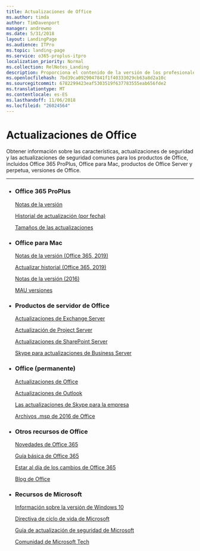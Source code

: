 ```yaml
---
title: Actualizaciones de Office
ms.author: timda
author: TimDavenport
manager: andrewmo
ms.date: 5/31/2018
layout: LandingPage
ms.audience: ITPro
ms.topic: landing-page
ms.service: o365-proplus-itpro
localization_priority: Normal
ms.collection: RelNotes_Landing
description: Proporciona el contenido de la versión de los profesionales de TI con vínculos a Office para Office 365 ProPlus, Office para Mac, perpetua, Office y Office Server productos
ms.openlocfilehash: 7bd39ca0929047841f1f40333029cb63a8d2a10c
ms.sourcegitcommit: 6782299423eaf5303519f637783555eab656fde2
ms.translationtype: MT
ms.contentlocale: es-ES
ms.lasthandoff: 11/06/2018
ms.locfileid: "26024564"
---
```

# <a name="office-updates"></a>Actualizaciones de Office

  
Obtener información sobre las características, actualizaciones de seguridad y las actualizaciones de seguridad comunes para los productos de Office, incluidos Office 365 ProPlus, Office para Mac, productos de Office Server y perpetua, versiones de Office.
  

---

<ul class="panelContent cardsW">
    <li>
        <div class="cardSize">
            <div class="cardPadding">
                <div class="card">
                    <div class="cardText">
                        <h3>Office 365 ProPlus</h3>
                        <p><a href="release-notes-office365-proplus.md">Notas de la versión</a></p>
                        <p><a href="update-history-office365-proplus-by-date.md">Historial de actualización (por fecha)</a></p>
                        <p><a href="download-sizes-office365-proplus-updates.md">Tamaños de las actualizaciones</a></p>
                    </div>
                </div>
            </div>
        </div>
    </li>
    <li>
        <div class="cardSize">
            <div class="cardPadding">
                <div class="card">
                    <div class="cardText">
                        <h3>Office para Mac</h3>
                        <p><a href="release-notes-office-for-mac.md">Notas de la versión (Office 365, 2019)</a></p>
                        <p><a href="update-history-office-for-mac.md">Actualizar historial (Office 365, 2019)</a></p>
                        <p><a href="release-notes-office-2016-mac.md">Notas de la versión (2016)</a></p>
                        <p><a href="release-history-microsoft-autoupdate.md">MAU versiones</a></p>
                     </div>
                </div>
            </div>
        </div>
    </li>
    <li>
        <div class="cardSize">
            <div class="cardPadding">
                <div class="card">
                    <div class="cardText">
                        <h3>Productos de servidor de Office</h3>
                        <p><a href="https://docs.microsoft.com/Exchange/new-features/build-numbers-and-release-dates">Actualizaciones de Exchange Server</a></p>
                        <p><a href="project-server-updates.md">Actualización de Project Server</a></p>
                        <p><a href="sharepoint-updates.md">Actualizaciones de SharePoint Server</a></p>
                        <p><a href="https://docs.microsoft.com/SkypeForBusiness/sfb-server-updates">Skype para actualizaciones de Business Server</a></p>
               </div>
                </div>
            </div>
        </div> 
    </li>
</ul>  


<ul class="panelContent cardsW">
    <li>
        <div class="cardSize">
            <div class="cardPadding">
                <div class="card">
                    <div class="cardText">
                        <h3>Office (permanente)</h3>
                            <p><a href="office-updates-msi.md">Actualizaciones de Office</a></p>
                            <p><a href="outlook-updates-msi.md">Actualizaciones de Outlook</a></p>
                            <p><a href="https://docs.microsoft.com/SkypeForBusiness/sfb-client-updates">Las actualizaciones de Skype para la empresa</a></p>
                            <p><a href="msp-files-office-2016.md">Archivos .msp de 2016 de Office</a></p>
                    </div>
                </div>
            </div>
        </div>
    </li>
    <li>
        <div class="cardSize">
            <div class="cardPadding">
                <div class="card">
                    <div class="cardText">
                        <h3>Otros recursos de Office</h3>
                            <p><a href="https://support.office.com/article/95c8d81d-08ba-42c1-914f-bca4603e1426">Novedades de Office 365</a></p>
                            <p><a href="https://www.microsoft.com/microsoft-365/roadmap?rtc=2&filters=O365">Guía básica de Office 365</a></p>
                            <p><a href="https://support.office.com/article/719f4904-cbdd-4889-a0cf-fbd7837dfecd">Estar al día de los cambios de Office 365</a></p>
                            <p><a href="https://www.microsoft.com/microsoft-365/blog/office/">Blog de Office</a></p>
                    </div>
                </div>
            </div>
        </div>
    </li>
    <li>
        <div class="cardSize">
            <div class="cardPadding">
                <div class="card">
                    <div class="cardText">
                        <h3>Recursos de Microsoft</h3>
                            <p><a href="https://www.microsoft.com/itpro/windows-10/release-information">Información sobre la versión de Windows 10</a></p>
                            <p><a href="https://support.microsoft.com/lifecycle">Directiva de ciclo de vida de Microsoft</a></p>
                            <p><a href="https://portal.msrc.microsoft.com/">Guía de actualización de seguridad de Microsoft</a></p>
                            <p><a href="https://techcommunity.microsoft.com/">Comunidad de Microsoft Tech</a></p>
                    </div>
                </div>
            </div>
        </div>
    </li>
</ul>  
